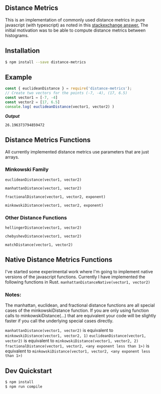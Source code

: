 ## Distance Metrics
This is an implementation of commonly used distance metrics in pure javascript (with typescript) as noted in this [stackexchange answer.](https://stats.stackexchange.com/a/151362)
The initial motivation was to be able to compute distance metrics between histograms.

## Installation
```sh
$ npm install --save distance-metrics
```

## Example
```javascript
const { euclideanDistance } = require('distance-metrics');
// Create two vectors for the points (-7, -4), (17, 6.5)
const vector1 = [-7, -4]
const vector2 = [17, 6.5]
console.log( euclideanDistance(vector1, vector2) )
```
***Output***
```
26.196373794859472
```

## Distance Metrics Functions
All currently implemented distance metrics use parameters that are just arrays.

### Minkowski Family
```euclideanDistance(vector1, vector2)```

```manhattanDistance(vector1, vector2)```

```fractionalDistance(vector1, vector2, exponent)```

```minkowskiDistance(vector1, vector2, exponent)```

### Other Distance Functions
```hellingerDistance(vector1, vector2)```

```chebyshevDistance(vector1, vector2)```

```matchDistance(vector1, vector2)```

## Native Distance Metrics Functions
I've started some experimental work where I'm going to implement native versions of the javascript functions.
Currently I have implemented the following functions in Rust.
```manhattanDistanceNative(vector1, vector2)```

### Notes:
The manhattan, euclidean, and fractional distance functions are all special cases of the minkowskiDistance function.
If you are only using function calls to minkowskiDistance(...) that are equivalent your code will be slightly faster if you call the underlying special cases directly.

```manhattanDistance(vector1, vector2)``` is equivalent to ```minkowskiDistance(vector1, vector2, 1)```
```euclideanDistance(vector1, vector2)``` is equivalent to ```minkowskiDistance(vector1, vector2, 2)```
```fractionalDistance(vector1, vector2, <any exponent less than 1>)``` is equivalent to ```minkowskiDistance(vector1, vector2, <any exponent less than 1>)```

## Dev Quickstart

```sh
$ npm install
$ npm run compile
```

